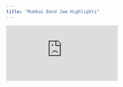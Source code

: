 ```yaml
---
title: "Mumbai Band Jam Highlights"
---
```

<iframe src="https://www.youtube.com/embed/U0d43eaoD-s" frameborder="0" allowfullscreen></iframe>